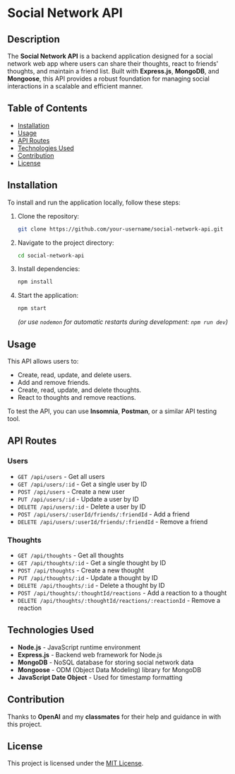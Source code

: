 # Social Network API

## Description
The **Social Network API** is a backend application designed for a social network web app where users can share their thoughts, react to friends' thoughts, and maintain a friend list. Built with **Express.js**, **MongoDB**, and **Mongoose**, this API provides a robust foundation for managing social interactions in a scalable and efficient manner.

## Table of Contents
- [Installation](#installation)
- [Usage](#usage)
- [API Routes](#api-routes)
- [Technologies Used](#technologies-used)
- [Contribution](#contribution)
- [License](#license)

## Installation
To install and run the application locally, follow these steps:

1. Clone the repository:
   ```sh
   git clone https://github.com/your-username/social-network-api.git
   ```
2. Navigate to the project directory:
   ```sh
   cd social-network-api
   ```
3. Install dependencies:
   ```sh
   npm install
   ```
4. Start the application:
   ```sh
   npm start
   ```
   *(or use `nodemon` for automatic restarts during development: `npm run dev`)*

## Usage
This API allows users to:
- Create, read, update, and delete users.
- Add and remove friends.
- Create, read, update, and delete thoughts.
- React to thoughts and remove reactions.

To test the API, you can use **Insomnia**, **Postman**, or a similar API testing tool.

## API Routes

### Users
- `GET /api/users` - Get all users
- `GET /api/users/:id` - Get a single user by ID
- `POST /api/users` - Create a new user
- `PUT /api/users/:id` - Update a user by ID
- `DELETE /api/users/:id` - Delete a user by ID
- `POST /api/users/:userId/friends/:friendId` - Add a friend
- `DELETE /api/users/:userId/friends/:friendId` - Remove a friend

### Thoughts
- `GET /api/thoughts` - Get all thoughts
- `GET /api/thoughts/:id` - Get a single thought by ID
- `POST /api/thoughts` - Create a new thought
- `PUT /api/thoughts/:id` - Update a thought by ID
- `DELETE /api/thoughts/:id` - Delete a thought by ID
- `POST /api/thoughts/:thoughtId/reactions` - Add a reaction to a thought
- `DELETE /api/thoughts/:thoughtId/reactions/:reactionId` - Remove a reaction

## Technologies Used
- **Node.js** - JavaScript runtime environment
- **Express.js** - Backend web framework for Node.js
- **MongoDB** - NoSQL database for storing social network data
- **Mongoose** - ODM (Object Data Modeling) library for MongoDB
- **JavaScript Date Object** - Used for timestamp formatting


## Contribution
Thanks to **OpenAI** and my **classmates** for their help and guidance in with this project.

## License
This project is licensed under the [MIT License](LICENSE).



